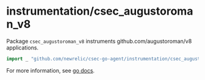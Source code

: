 # instrumentation/csec_augustoroman_v8

Package `csec_augustoroman_v8` instruments github.com/augustoroman/v8 applications.

```go
import _ "github.com/newrelic/csec-go-agent/instrumentation/csec_augustoroman_v8"
```

For more information, see [go docs](https://godoc.org/github.com/newrelic/csec-go-agent/instrumentation/csec_augustoroman_v8). 